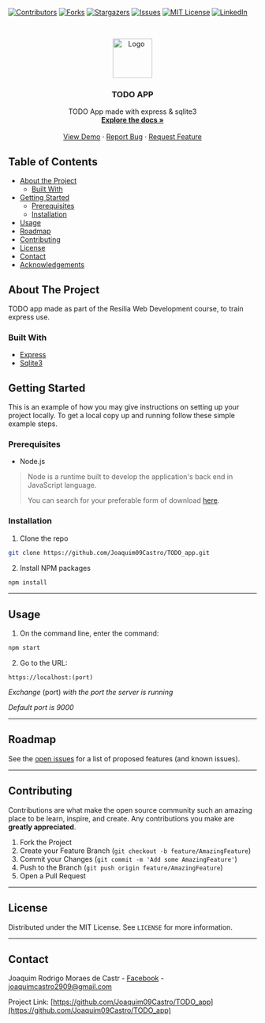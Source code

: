 <!--
*** Thanks for checking out this README Template. If you have a suggestion that would
*** make this better, please fork the repo and create a pull request or simply open
*** an issue with the tag "enhancement".
*** Thanks again! Now go create something AMAZING! :D
-->





<!-- PROJECT SHIELDS -->
<!--
*** I'm using markdown "reference style" links for readability.
*** Reference links are enclosed in brackets [ ] instead of parentheses ( ).
*** See the bottom of this document for the declaration of the reference variables
*** for contributors-url, forks-url, etc. This is an optional, concise syntax you may use.
*** https://www.markdownguide.org/basic-syntax/#reference-style-links
-->
[![Contributors][contributors-shield]][contributors-url]
[![Forks][forks-shield]][forks-url]
[![Stargazers][stars-shield]][stars-url]
[![Issues][issues-shield]][issues-url]
[![MIT License][license-shield]][license-url]
[![LinkedIn][linkedin-shield]][linkedin-url]



<!-- PROJECT LOGO -->
<br />
<p align="center">
  <a href="https://github.com/Joaquim09Castro/TODO_app">
    <img src="./src/app/public/img/favicon.ico" alt="Logo" width="80" height="80">
  </a>

  <h3 align="center">TODO APP</h3>

  <p align="center">
    TODO App made with express & sqlite3
    <br />
    <a href="https://github.com/Joaquim09Castro/TODO_app"><strong>Explore the docs »</strong></a>
    <br />
    <br />
    <a href="https://todo-joka.herokuapp.com/">View Demo</a>
    ·
    <a href="https://github.com/Joaquim09Castro/TODO_app/issues">Report Bug</a>
    ·
    <a href="https://github.com/Joaquim09Castro/TODO_app/issues">Request Feature</a>
  </p>
</p>



<!-- TABLE OF CONTENTS -->
## Table of Contents

* [About the Project](#about-the-project)
  * [Built With](#built-with)
* [Getting Started](#getting-started)
  * [Prerequisites](#prerequisites)
  * [Installation](#installation)
* [Usage](#usage)
* [Roadmap](#roadmap)
* [Contributing](#contributing)
* [License](#license)
* [Contact](#contact)
* [Acknowledgements](#acknowledgements)



<!-- ABOUT THE PROJECT -->
## About The Project

TODO app made as part of the Resilia Web Development course, to train express use.

### Built With
* [Express](https://expressjs.com/)
* [Sqlite3](https://www.sqlite.org/index.html)


<!-- GETTING STARTED -->
## Getting Started

This is an example of how you may give instructions on setting up your project locally.
To get a local copy up and running follow these simple example steps.

### Prerequisites

* Node.js

> Node is a runtime built to develop the application's back end in JavaScript language.
>
> You can search for your preferable form of download [here](https://nodejs.org/en/download/).

### Installation

1. Clone the repo
```sh
git clone https://github.com/Joaquim09Castro/TODO_app.git
```
2. Install NPM packages
```sh
npm install
```


---
## Usage

1. On the command line, enter the command:
```sh
npm start
```

2. Go to the URL:
```http
https://localhost:(port)
```
_Exchange_ (port) _with the port the server is running_

_Default port is 9000_

---
## Roadmap

See the [open issues](https://github.com/Joaquim09Castro/TODO_app/issues) for a list of proposed features (and known issues).

---
## Contributing

Contributions are what make the open source community such an amazing place to be learn, inspire, and create. Any contributions you make are **greatly appreciated**.

1. Fork the Project
2. Create your Feature Branch (`git checkout -b feature/AmazingFeature`)
3. Commit your Changes (`git commit -m 'Add some AmazingFeature'`)
4. Push to the Branch (`git push origin feature/AmazingFeature`)
5. Open a Pull Request

---
## License

Distributed under the MIT License. See `LICENSE` for more information.

---
## Contact

Joaquim Rodrigo Moraes de Castr - [Facebook](https://www.facebook.com/JokasRodrigo) - joaquimcastro2909@gmail.com

Project Link: [https://github.com/Joaquim09Castro/TODO_app](https://github.com/Joaquim09Castro/TODO_app)



<!-- ## Acknowledgements -->





<!-- MARKDOWN LINKS & IMAGES -->
<!-- https://www.markdownguide.org/basic-syntax/#reference-style-links -->
[contributors-shield]: https://img.shields.io/github/contributors/Joaquim09Castro/TODO_app.svg?style=flat
[contributors-url]: https://github.com/Joaquim09Castro/TODO_app/graphs/contributors
[forks-shield]: https://img.shields.io/github/forks/Joaquim09Castro/TODO_app.svg?style=flat
[forks-url]: https://github.com/Joaquim09Castro/TODO_app/network/members
[stars-shield]: https://img.shields.io/github/stars/Joaquim09Castro/TODO_app.svg?style=flat
[stars-url]: https://github.com/Joaquim09Castro/TODO_app/stargazers
[issues-shield]: https://img.shields.io/github/issues/Joaquim09Castro/TODO_app.svg?style=flat
[issues-url]: https://github.com/Joaquim09Castro/TODO_app/issues
[license-shield]: https://img.shields.io/badge/License-MIT-purple
[license-url]: https://github.com/Joaquim09Castro/TODO_app/blob/master/LICENSE.txt
[linkedin-shield]: https://img.shields.io/badge/-LinkedIn-black.svg?style=flat&logo=linkedin&colorB=2867B2
[linkedin-url]: https://www.linkedin.com/in/joaquim-rodrigo-moraes-de-castro-9980291a1/
[product-screenshot]: images/screenshot.png